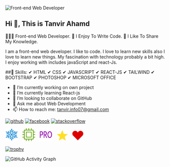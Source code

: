 ![Front-end Web Developer](https://scontent.fdac24-4.fna.fbcdn.net/v/t39.30808-6/397737330_638812135087550_749143532654686950_n.jpg?_nc_cat=103&ccb=1-7&_nc_sid=5f2048&_nc_eui2=AeFPfRlK1w8E6eitbQ0-7QLBMf-k6E1eAJ8x_6ToTV4An5zDu33G-HKc6co2wxwtPJlwc-5OuKHcIVuzjT6RQuTK&_nc_ohc=H7TgKq0fAa8AX-EyHBl&_nc_ht=scontent.fdac24-4.fna&oh=00_AfA2HzZJlBJzVL9VHc0qJCRv9ZFN246sg94zLO3kZB-OKQ&oe=654702CF)

## Hi 👋, This is Tanvir Ahamd </br>
 🧑🏽‍💻 Front-end Web Developer.
 🎉 I Enjoy To Write Code.
 🌻 I Like To Share My Knowledge.

I am a front-end web developer. I like to code. I love to learn new skills also I love to learn new things. My fascination with technology probably a bit high. I enjoy working with includes javaScript and react-Js.

##🎨 Skills:
✔ HTML
✔ CSS
✔ JAVASCRIPT
✔ REACT-JS
✔ TAILWIND
✔ BOOTSTRAP
✔ PHOTOSHOP
✔ MICROSOFT OFFICE

- 🔭 I’m currently working on own project 
- 🌱 I’m currently learning React-js 
- 👯 I’m looking to collaborate on GitHub 
- 💬 Ask me about Web Development  
- 📫 How to reach me: tanvir.info07@gmail.com 


[<img src='https://cdn.jsdelivr.net/npm/simple-icons@3.0.1/icons/github.svg' alt='github' height='40'>](https://github.com/https://github.com/Randomtanvir)  [<img src='https://cdn.jsdelivr.net/npm/simple-icons@3.0.1/icons/facebook.svg' alt='facebook' height='40'>](https://www.facebook.com/https://www.facebook.com/princetanvir.pk)  [<img src='https://cdn.jsdelivr.net/npm/simple-icons@3.0.1/icons/stackoverflow.svg' alt='stackoverflow' height='40'>](https://stackoverflow.com/users/https://stackoverflow.com/users/22533808/tanvir-ahmad)  

<a href='https://archiveprogram.github.com/'><img src='https://raw.githubusercontent.com/acervenky/animated-github-badges/master/assets/acbadge.gif' width='40' height='40'></a> <a href='https://docs.github.com/en/developers'><img src='https://raw.githubusercontent.com/acervenky/animated-github-badges/master/assets/devbadge.gif' width='40' height='40'></a> <a href='https://github.com/pricing'><img src='https://raw.githubusercontent.com/acervenky/animated-github-badges/master/assets/pro.gif' width='40' height='40'></a> <a href='https://stars.github.com/'><img src='https://raw.githubusercontent.com/acervenky/animated-github-badges/master/assets/starbadge.gif' width='35' height='35'></a> <a href='https://docs.github.com/en/github/supporting-the-open-source-community-with-github-sponsors'><img src='https://raw.githubusercontent.com/acervenky/animated-github-badges/master/assets/sponsorbadge.gif' width='35' height='35'></a> 

[![trophy](https://github-profile-trophy.vercel.app/?username=https://github.com/Randomtanvir)](https://github.com/ryo-ma/github-profile-trophy)

![GitHub Activity Graph](https://activity-graph.herokuapp.com/graph?username=https://github.com/Randomtanvir)  

